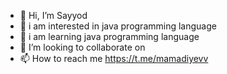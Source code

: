 - 👋 Hi, I’m Sayyod
- 👀 i am interested in java programming language
- 🌱 i am learning java programming language
- 💞️ I’m looking to collaborate on
- 📫 How to reach me https://t.me/mamadiyevv 

<!---
Sayyod571/Sayyod571 is a ✨ special ✨ repository because its `README.md` (this file) appears on your GitHub profile.
You can click the Preview link to take a look at your changes.
--->
